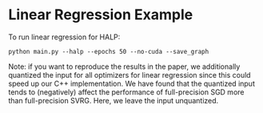 # Linear Regression Example

To run linear regression for HALP:

    python main.py --halp --epochs 50 --no-cuda --save_graph

Note: if you want to reproduce the results in the paper, we additionally quantized the input for all optimizers for linear regression since this could speed up our C++ implementation. We have found that the quantized input tends to (negatively) affect the performance of full-precision SGD more than full-precision SVRG. Here, we leave the input unquantized.
